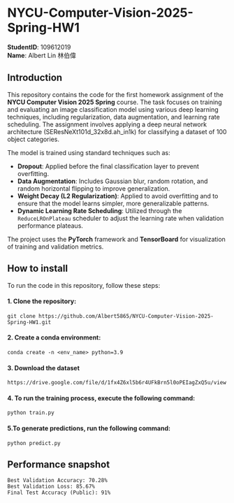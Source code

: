 # NYCU-Computer-Vision-2025-Spring-HW1
**StudentID**: 109612019  
**Name**: Albert Lin 林伯偉

## Introduction
This repository contains the code for the first homework assignment of the **NYCU Computer Vision 2025 Spring** course. The task focuses on training and evaluating an image classification model using various deep learning techniques, including regularization, data augmentation, and learning rate scheduling. The assignment involves applying a deep neural network architecture (SEResNeXt101d_32x8d.ah_in1k) for classifying a dataset of 100 object categories.

The model is trained using standard techniques such as:
- **Dropout**: Applied before the final classification layer to prevent overfitting.
- **Data Augmentation**: Includes Gaussian blur, random rotation, and random horizontal flipping to improve generalization.
- **Weight Decay (L2 Regularization)**: Applied to avoid overfitting and to ensure that the model learns simpler, more generalizable patterns.
- **Dynamic Learning Rate Scheduling**: Utilized through the `ReduceLROnPlateau` scheduler to adjust the learning rate when validation performance plateaus.

The project uses the **PyTorch** framework and **TensorBoard** for visualization of training and validation metrics.

## How to install
  To run the code in this repository, follow these steps:  

#### 1. Clone the repository:
    git clone https://github.com/Albert5865/NYCU-Computer-Vision-2025-Spring-HW1.git  

#### 2. Create a conda environment:  
    conda create -n <env_name> python=3.9

#### 3. Download the dataset  
    https://drive.google.com/file/d/1fx4Z6xl5b6r4UFkBrn5l0oPEIagZxQ5u/view  

#### 4. To run the training process, execute the following command:  
    python train.py

#### 5.To generate predictions, run the following command:  
    python predict.py  

## Performance snapshot  
    Best Validation Accuracy: 70.28%  
    Best Validation Loss: 85.67%  
    Final Test Accuracy (Public): 91%




